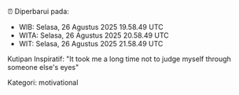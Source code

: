 ⏰ Diperbarui pada:
- WIB: Selasa, 26 Agustus 2025 19.58.49 UTC
- WITA: Selasa, 26 Agustus 2025 20.58.49 UTC
- WIT: Selasa, 26 Agustus 2025 21.58.49 UTC

Kutipan Inspiratif:
"It took me a long time not to judge myself through someone else's eyes"


Kategori: motivational

